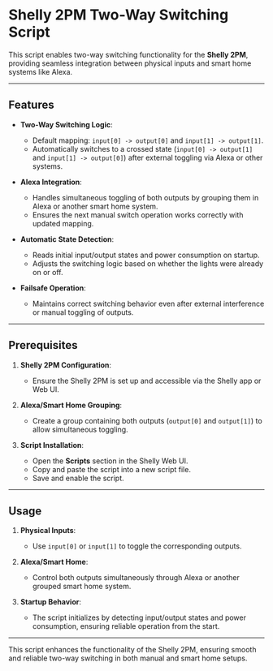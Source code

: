 # Shelly 2PM Two-Way Switching Script

This script enables two-way switching functionality for the **Shelly 2PM**, providing seamless integration between physical inputs and smart home systems like Alexa.

---

## Features

- **Two-Way Switching Logic**:  
  - Default mapping: `input[0] -> output[0]` and `input[1] -> output[1]`.  
  - Automatically switches to a crossed state (`input[0] -> output[1]` and `input[1] -> output[0]`) after external toggling via Alexa or other systems.

- **Alexa Integration**:  
  - Handles simultaneous toggling of both outputs by grouping them in Alexa or another smart home system.
  - Ensures the next manual switch operation works correctly with updated mapping.

- **Automatic State Detection**:  
  - Reads initial input/output states and power consumption on startup.
  - Adjusts the switching logic based on whether the lights were already on or off.

- **Failsafe Operation**:  
  - Maintains correct switching behavior even after external interference or manual toggling of outputs.

---

## Prerequisites

1. **Shelly 2PM Configuration**:  
   - Ensure the Shelly 2PM is set up and accessible via the Shelly app or Web UI.

2. **Alexa/Smart Home Grouping**:  
   - Create a group containing both outputs (`output[0]` and `output[1]`) to allow simultaneous toggling.

3. **Script Installation**:  
   - Open the **Scripts** section in the Shelly Web UI.  
   - Copy and paste the script into a new script file.  
   - Save and enable the script.

---

## Usage

1. **Physical Inputs**:  
   - Use `input[0]` or `input[1]` to toggle the corresponding outputs.

2. **Alexa/Smart Home**:  
   - Control both outputs simultaneously through Alexa or another grouped smart home system.

3. **Startup Behavior**:  
   - The script initializes by detecting input/output states and power consumption, ensuring reliable operation from the start.

---

This script enhances the functionality of the Shelly 2PM, ensuring smooth and reliable two-way switching in both manual and smart home setups.
